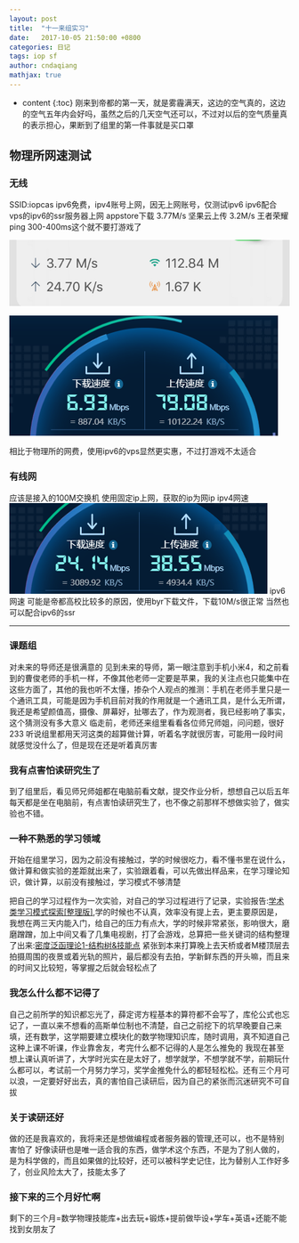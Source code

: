 ```yaml
---
layout: post
title:  "十一来组实习"
date:   2017-10-05 21:50:00 +0800
categories: 日记
tags: iop sf
author: cndaqiang
mathjax: true
---
```

* content
{:toc}
刚来到帝都的第一天，就是雾霾满天，这边的空气真的，这边的空气五年内会好吗，虽然之后的几天空气还可以，不过对以后的空气质量真的表示担心，果断到了组里的第一件事就是买口罩




## 物理所网速测试
### 无线
SSID:iopcas
ipv6免费，ipv4账号上网，因无上网账号，仅测试ipv6
ipv6配合vps的ipv6的ssr服务器上网
appstore下载 3.77M/s
坚果云上传 3.2M/s
王者荣耀ping 300-400ms这个就不要打游戏了

![手机ipv6 ssr，AppStore下载](/uploads/2017/10/086a959fe63b2eab107cdd963b788f01.png)


![PC ipv6 ssr 网速测试](/uploads/2017/10/13dc3bcdd18a7141d4e0983214432568.png)

相比于物理所的网费，使用ipv6的vps显然更实惠，不过打游戏不太适合
### 有线网
应该是接入的100M交换机
使用固定ip上网，获取的ip为网ip
ipv4网速
![](/uploads/2017/10/ee51bc303ae3f75f8f1d1b9b611bb43c.png)
ipv6网速
可能是帝都高校比较多的原因，使用byr下载文件，下载10M/s很正常
当然也可以配合ipv6的ssr

---
### 课题组
对未来的导师还是很满意的
见到未来的导师，第一眼注意到手机小米4，和之前看到的曹俊老师的手机一样，不像其他老师一定要是苹果，我的关注点也只能集中在这些方面了，其他的我也听不太懂，掺杂个人观点的推测：手机在老师手里只是一个通讯工具，可能是因为手机目前对我的作用就是一个通讯工具，是什么无所谓，我还是希望颜值高，摄像、屏幕好，扯哪去了，作为观测者，我已经影响了事实，这个猜测没有多大意义
临走前，老师还来组里看看各位师兄师姐，问问题，很好233
听说组里都用天河这类的超算做计算，听着名字就很厉害，可能用一段时间就感觉没什么了，但是现在还是听着真厉害

### 我有点害怕读研究生了
到了组里后，看见师兄师姐都在电脑前看文献，提交作业分析，想想自己以后五年每天都是坐在电脑前，有点害怕读研究生了，也不像之前那样不想做实验了，做实验也不错。
### 一种不熟悉的学习领域
开始在组里学习，因为之前没有接触过，学的时候很吃力，看不懂书里在说什么，做计算和做实验的差距就出来了，实验跟着看，可以先做出样品来，在学习理论知识，做计算，以前没有接触过，学习模式不够清楚

把自己的学习过程作为一次实验，对自己的学习过程进行了记录，实验报告:[学术类学习模式探索[整理版]](/2017/10/04/sci/),学的时候也不认真，效率没有提上去，更主要原因是，我想在两三天内能入门，给自己的压力有点大，学的时候非常紧张，影响很大，磨磨蹭蹭，加上中间又看了几集电视剧，打了会游戏，总算把一些关键词的结构整理了出来:[密度泛函理论1-结构树&技能点](/2017/10/02/dft/)
紧张到本来打算晚上去天桥或者M楼顶层去拍摄周围的夜景或着光轨的照片，最后都没有去拍，学新鲜东西的开头嘛，而且来的时间又比较短，等掌握之后就会轻松点了
### 我怎么什么都不记得了
自己之前所学的知识都忘光了，薛定谔方程基本的算符都不会写了，库伦公式也忘记了，一直以来不想看的高斯单位制也不清楚，自己之前挖下的坑早晚要自己来填，还有数学，这学期要建立模块化的数学物理知识库，随时调用，真不知道自己这种上课不听课，作业靠舍友，考完什么都不记得的人是怎么推免的
我现在甚至想上课认真听讲了，大学时光实在是太好了，想学就学，不想学就不学，前期玩什么都可以，考试前一个月努力学习，奖学金推免什么的都轻轻松松。还有三个月可以浪，一定要好好出去，真的害怕自己读研后，因为自己的紧张而沉迷研究不可自拔
### 关于读研还好
做的还是我喜欢的，我将来还是想做编程或者服务器的管理,还可以，也不是特别害怕了
好像读研也是唯一适合我的东西，做学术这个东西，不是为了别人做的，是为科学做的，而且如果做的比较好，还可以被科学史记住，比为替别人工作好多了，创业风险太大了，技能太多了
### 接下来的三个月好忙啊
剩下的三个月=数学物理技能库+出去玩+锻炼+提前做毕设+学车+英语+还能不能找到女朋友了



